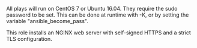All plays will run on CentOS 7 or Ubuntu 16.04. They require the sudo password to be set. This can be done at runtime with -K, or by setting the variable "ansible_become_pass".

This role installs an NGINX web server with self-signed HTTPS and a strict TLS configuration.
